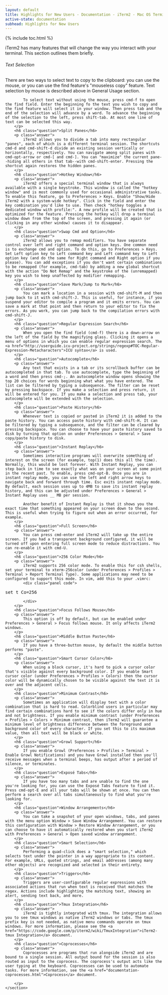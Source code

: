 ```yaml
---
layout: default
title: Highlights for New Users - Documentation - iTerm2 - Mac OS Terminal Replacement
active-state: documentation
subhead: Highlights for New Users
---
```

<div class="doc-wrapper">
        {% include toc.html %}
	<section class="doc-section">
		<p class="answer">iTerm2 has many features that will change the way you interact with your terminal. This section outlines them briefly.</p>
		<h6 class="question">Text Selection</h6>
		<p class="answer">
			There are two ways to select text to copy to the clipboard: you can use the mouse, or you can use the find feature's "mouseless copy" feature. Text selection by mouse is described above in General Usage section.

			To select text without using the mouse, press cmd-f to open the find field. Enter the beginning fo the text you wish to copy and the find feature will select it in your window. Then press tab and the end of the selection will advance by a word. To advance the beginning of the selection to the left, press shift-tab. At most one line of text can be selected this way.
		</p>
		<h6 class="question">Split Panes</h6>
		<p class="answer">
			iTerm2 allows you to divide a tab into many rectangular "panes", each of which is a different terminal session. The shortcuts cmd-d and cmd-shift-d divide an existing session vertically or horizontally, respectively. You can navigate among split panes with cmd-opt-arrow or cmd-[ and cmd-]. You can "maximize" the current pane--hiding all others in that tab--with cmd-shift-enter. Pressing the shortcut again restores the hidden panes.
		</p>
		<h6 class="question">Hotkey Window</h6>
		<p class="answer">
			iTerm2 offers a special terminal window that is always available with a single keystroke. This window is called the "hotkey window" and is most commonly used for occasional administrative tasks. To enable this feature, go to Preferences > Keys. Enable "Show/Hide iTerm2 with a system-wide hotkey". Click in the field and enter the key combination you'd like to use. Then check "hotkey toggles a dedicated window with profile:". A new profile will be created that is optimized for the feature. Pressing the hotkey will drop a terminal window down from the top of the screen, and pressing it again (or clicking in any other window) causes it to disappear.
		</p>
		<h6 class="question">Swap Cmd and Option</h6>
		<p class="answer">
			iTerm2 allows you to remap modifiers. You have separate control over left and right command and option keys. One common need is to exchange cmd and option. To do this, go to Preferences > Keys. Set Left option key to Left command key and Left command key to Left option key (and do the same for Right command and Right option if you please). You can add exceptions if you don't want certain combinations to be remapped (for example, cmd-tab) by adding a new global shortcut with the action "Do Not Remap" and the keystroke of the (unremapped) key you wish to keep unaffected by modifier remapping.
		</p>
		<h6 class="question">Save Mark/Jump to Mark</h6>
		<p class="answer">
			You can mark a location in a session with cmd-shift-M and then jump back to it with cmd-shift-J. This is useful, for instance, if you suspend your editor to compile a program and it emits errors. You can save a mark at that point and then return to your editor to fix the errors. As you work, you can jump back to the compilation errors with cmd-shift-J.
		</p>
		<h6 class="question">Regular Expression Search</h6>
		<p class="answer">
			When you open the find field (cmd-f) there is a down-arrow on the left of the field by the magnifying glass. Clicking it opens a menu of options in which you can enable regular expression search. The <a href="http://userguide.icu-project.org/strings/regexp#TOC-Regular-Expression-Metacharacters">ICU syntax</a> is used.
		</p>
		<h6 class="question">Autocomplete</h6>
		<p class="answer">
			Any text that exists in a tab or its scrollback buffer can be autocompleted in that tab. To use autocomplete, type the beginning of a word and then press cmd-;. An autocomplete window opens showing the top 20 choices for words beginning what what you have entered. The list can be filtered by typing a subsequence. The filter can be reset by pressing backspace. If you make a selection and press return, it will be entered for you. If you make a selection and press tab, your autocomplete will be extended with the selection.
		</p>
		<h6 class="question">Paste History</h6>
		<p class="answer">
			Whenever text is copied or pasted in iTerm2 it is added to the paste history. You can access paste history with cmd-shift-H. It can be filtered by typing a subsequence, and the filter can be cleared by pressing backspace. You can choose to have your paste history saved to disk by turning that option on under Preferences > General > Save copy/paste history to disk.
		</p>
		<h6 class="question">Instant Replay</h6>
		<p class="answer">
			Sometimes interactive programs will overwrite something of interest on the screen (for example, top(1) does this all the time). Normally, this would be lost forever. With Instant Replay, you can step back in time to see exactly what was on your screen at some point in the recent past. To enable, press cmd-opt-B. Once you are in instant replay mode, you can use the left and right arrow keys to navigate back and forward through time. Esc exits instant replay mode. By default, each session uses up to 4MB to save its instant replay history, and this can be adjusted under Preferences > General > Instant Replay uses __ MB per session.

			Another benefit of Instant Replay is that it shows you the exact time that something appeared on your screen down to the second. This is useful when trying to figure out when an error occurred, for example.
		</p>
		<h6 class="question">Full Screen</h6>
		<p class="answer">
			You can press cmd-enter and iTerm2 will take up the entire screen. If you had a transparent background configured, it will be turned off upon entering full screen mode to reduce distractions. You can re-enable it with cmd-U.
		</p>
		<h6 class="question">256 Color Mode</h6>
		<p class="answer">
			iTerm2 supports 256 color mode. To enable this for csh shells, set your terminal to xterm-256color (under Preferences > Profiles > Terminal > Report Terminal Type). Some applications may need to be configured to support this mode. In vim, add this to your .vimrc:
			<div class="panel code">
<pre>
set t_Co=256
</pre>
			</div>
		</p>
		<h6 class="question">Focus Follows Mouse</h6>
		<p class="answer">
			This option is off by default, but can be enabled under Preferences > General > Focus follows mouse. It only affects iTerm2 windows.
		</p>
		<h6 class="question">Middle Button Paste</h6>
		<p class="answer">
			If you have a three-button mouse, by default the middle button performs "paste".
		</p>
		<h6 class="question">Smart Cursor Color</h6>
		<p class="answer">
			When using a block cursor, it's hard to pick a cursor color that's visible against every background color. If you enable Smart cursor color (under Preferences > Profiles > Colors) then the cursor color will be dynamically chosen to be visible against the text it is over and the adjacent cells.
		</p>
		<h6 class="question">Minimum Contrast</h6>
		<p class="answer">
			Sometimes an application will display text with a color combination that is hard to read. Colorblind users in particular may find certain combinations hard to see if the colors differ only in hue and not brightness. If you enable minimum contrast (under Preferences > Profiles > Colors > Minimum contrast, then iTerm2 will guarantee a minimum level of brightness difference between the foreground and background color of every character. If you set this to its maximum value, then all text will be black or white.
		</p>
		<h6 class="question">Growl Support</h6>
		<p class="answer">
			If you enable Growl (Preferences > Profiles > Terminal > Enable Growl Notifications) and you have Growl installed then you'll receive messages when a terminal beeps, has output after a period of silence, or terminates.
		</p>
		<h6 class="question">Exposé Tabs</h6>
		<p class="answer">
			If you have too many tabs and are unable to find the one you're looking for, you can use the Exposé Tabs feature to find it. Press cmd-opt-E and all your tabs will be shown at once. You can then perform a search over all tabs simultaneously to find what you're looking for.
		</p>
		<h6 class="question">Window Arrangements</h6>
		<p class="answer">
			You can take a snapshot of your open windows, tabs, and panes with the menu option Window > Save Window Arrangement. You can restore this configuration with Window > Restore Window Arrangement, or you can choose to have it automatically restored when you start iTerm2 with Preferences > General > Open saved window arrangement.
		</p>
		<h6 class="question">Smart Selection</h6>
		<p class="answer">
			Performing a quad-click does a "smart selection," which selects text under the pointer in a way appropriate to its content. For example, URLs, quoted strings, and email addresses (among many other objects) are recognized and selected in their entirety.
		</p>
		<h6 class="question">Triggers</h6>
		<p class="answer">
			Triggers are user-configurable regular expressions with associated actions that run when text is received that matches the regex. Actions include highlighting the matching text, showing an alert, sending text back, and more.
		</p>
		<h6 class="question">Tmux Integration</h6>
		<p class="answer">
			iTerm2 is tightly integrated with tmux. The integration allows you to see tmux windows as native iTerm2 windows or tabs. The tmux prefix key is not needed, as native menu commands operate on tmux windows. For more information, please see the <a href="https://code.google.com/p/iterm2/wiki/TmuxIntegration">iTerm2-tmux Integration</a> document.
		</p>
		<h6 class="question">Coprocesses</h6>
		<p class="answer">
			Coprocesses are programs that run alongside iTerm2 and are bound to a single session. All output bound for the session is also routed as input to the coprocess. The coprocess's output acts like the user typing at the keyboard. Coprocesses can be used to automate tasks. For more information, see the <a href="documentation-coprocesses.html">Coprocess</a> document.

		</p>
	</section>
</div>
